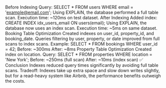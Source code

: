 
Before Indexing
Query: SELECT * FROM users WHERE email = 'example@email.com';
Using EXPLAIN, the database performed a full table scan.
Execution time: ~120ms on test dataset.
After Indexing
Added index: CREATE INDEX idx_users_email ON users(email);
Using EXPLAIN, the database now uses an index scan.
Execution time: ~5ms on same dataset.
Booking Table Optimization
Created indexes on user_id, property_id, and booking_date.
Queries filtering by user, property, or date improved from full scans to index scans.
Example: SELECT * FROM bookings WHERE user_id = 42;
Before: ~300ms
After: ~8ms
Property Table Optimization
Created index on location.
Query: SELECT * FROM properties WHERE location = 'New York';
Before: ~250ms (full scan)
After: ~10ms (index scan)
✅ Conclusion
Indexes reduced query times significantly by avoiding full table scans.
Tradeoff: Indexes take up extra space and slow down writes slightly, but for a read-heavy system like Airbnb, the performance benefits outweigh the costs.
